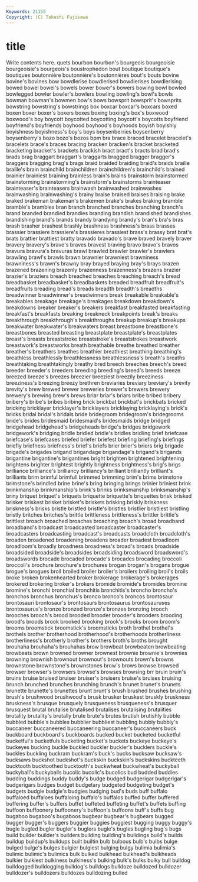 ```yaml
---
Keywords: 21155 
Copyright: (C) Takeshi Fujisawa
---
```


# title

Write contents here.
quets bourbon bourbon's
bourgeois bourgeoisie bourgeoisie's bourgeois's boustrophedon bout boutique boutique's boutiques boutonnière
boutonnière's boutonnières bout's bouts bovine bovine's bovines bow bowdlerise bowdlerised
bowdlerises bowdlerising bowed bowel bowel's bowels bower bower's bowers bowing
bowl bowled bowlegged bowler bowler's bowlers bowling bowling's bowl's bowls
bowman bowman's bowmen bow's bows bowsprit bowsprit's bowsprits bowstring bowstring's
bowstrings box boxcar boxcar's boxcars boxed boxen boxer boxer's boxers
boxes boxing boxing's box's boxwood boxwood's boy boycott boycotted boycotting
boycott's boycotts boyfriend boyfriend's boyfriends boyhood boyhood's boyhoods boyish boyishly
boyishness boyishness's boy's boys boysenberries boysenberry boysenberry's bozo bozo's bozos
bpm bra brace braced bracelet bracelet's bracelets brace's braces bracing
bracken bracken's bracket bracketed bracketing bracket's brackets brackish bract bract's
bracts brad brad's brads brag braggart braggart's braggarts bragged bragger
bragger's braggers bragging brag's brags braid braided braiding braid's braids
braille braille's brain brainchild brainchildren brainchildren's brainchild's brained brainier brainiest
braining brainless brain's brains brainstorm brainstormed brainstorming brainstorming's brainstorm's brainstorms
brainteaser brainteaser's brainteasers brainwash brainwashed brainwashes brainwashing brainwashing's brainy braise
braised braises braising brake braked brakeman brakeman's brakemen brake's brakes
braking bramble bramble's brambles bran branch branched branches branching branch's
brand branded brandied brandies branding brandish brandished brandishes brandishing brand's
brands brandy brandying brandy's bran's bra's bras brash brasher brashest
brashly brashness brashness's brass brasses brassier brassiere brassiere's brassieres brassiest
brass's brassy brat brat's brats brattier brattiest bratty bravado bravado's
brave braved bravely braver bravery bravery's brave's braves bravest braving
bravo bravo's bravos bravura bravura's bravuras brawl brawled brawler brawler's
brawlers brawling brawl's brawls brawn brawnier brawniest brawniness brawniness's brawn's
brawny bray brayed braying bray's brays brazen brazened brazening brazenly
brazenness brazenness's brazens brazier brazier's braziers breach breached breaches breaching
breach's bread breadbasket breadbasket's breadbaskets breaded breadfruit breadfruit's breadfruits breading
bread's breads breadth breadth's breadths breadwinner breadwinner's breadwinners break breakable
breakable's breakables breakage breakage's breakages breakdown breakdown's breakdowns breaker breaker's
breakers breakfast breakfasted breakfasting breakfast's breakfasts breaking breakneck breakpoints break's
breaks breakthrough breakthrough's breakthroughs breakup breakup's breakups breakwater breakwater's breakwaters
breast breastbone breastbone's breastbones breasted breasting breastplate breastplate's breastplates breast's
breasts breaststroke breaststroke's breaststrokes breastwork breastwork's breastworks breath breathable breathe
breathed breather breather's breathers breathes breathier breathiest breathing breathing's breathless
breathlessly breathlessness breathlessness's breath's breaths breathtaking breathtakingly breathy bred breech
breeches breech's breed breeder breeder's breeders breeding breeding's breed's breeds
breeze breezed breeze's breezes breezier breeziest breezily breeziness breeziness's breezing
breezy brethren breviaries breviary breviary's brevity brevity's brew brewed brewer
breweries brewer's brewers brewery brewery's brewing brew's brews briar briar's
briars bribe bribed bribery bribery's bribe's bribes bribing brick brickbat
brickbat's brickbats bricked bricking bricklayer bricklayer's bricklayers bricklaying bricklaying's brick's
bricks bridal bridal's bridals bride bridegroom bridegroom's bridegrooms bride's brides
bridesmaid bridesmaid's bridesmaids bridge bridged bridgehead bridgehead's bridgeheads bridge's bridges
bridgework bridgework's bridging bridle bridled bridle's bridles bridling brief briefcase
briefcase's briefcases briefed briefer briefest briefing briefing's briefings briefly briefness
briefness's brief's briefs brier brier's briers brig brigade brigade's brigades
brigand brigandage brigandage's brigand's brigands brigantine brigantine's brigantines bright brighten
brightened brightening brightens brighter brightest brightly brightness brightness's brig's brigs
brilliance brilliance's brilliancy brilliancy's brilliant brilliantly brilliant's brilliants brim brimful
brimfull brimmed brimming brim's brims brimstone brimstone's brindled brine brine's
bring bringing brings brinier briniest brink brinkmanship brinkmanship's brink's brinks
brinksmanship brinksmanship's briny briquet briquet's briquets briquette briquette's briquettes brisk
brisked brisker briskest brisket brisket's briskets brisking briskly briskness briskness's
brisks bristle bristled bristle's bristles bristlier bristliest bristling bristly britches
britches's brittle brittleness brittleness's brittler brittle's brittlest broach broached broaches
broaching broach's broad broadband broadband's broadcast broadcasted broadcaster broadcaster's broadcasters
broadcasting broadcast's broadcasts broadcloth broadcloth's broaden broadened broadening broadens broader
broadest broadloom broadloom's broadly broadness broadness's broad's broads broadside broadsided
broadside's broadsides broadsiding broadsword broadsword's broadswords brocade brocaded brocade's brocades
brocading broccoli broccoli's brochure brochure's brochures brogan brogan's brogans brogue
brogue's brogues broil broiled broiler broiler's broilers broiling broil's broils
broke broken brokenhearted broker brokerage brokerage's brokerages brokered brokering broker's
brokers bromide bromide's bromides bromine bromine's bronchi bronchial bronchitis bronchitis's
broncho broncho's bronchos bronchus bronchus's bronco bronco's broncos brontosaur brontosauri
brontosaur's brontosaurs brontosaurus brontosauruses brontosaurus's bronze bronzed bronze's bronzes bronzing
brooch brooches brooch's brood brooded brooder brooder's brooders brooding brood's
broods brook brooked brooking brook's brooks broom broom's brooms broomstick
broomstick's broomsticks broth brothel brothel's brothels brother brotherhood brotherhood's brotherhoods
brotherliness brotherliness's brotherly brother's brothers broth's broths brought brouhaha brouhaha's
brouhahas brow browbeat browbeaten browbeating browbeats brown browned browner brownest
brownie brownie's brownies browning brownish brownout brownout's brownouts brown's browns
brownstone brownstone's brownstones brow's brows browse browsed browser browser's browsers
browse's browses browsing brr bruin bruin's bruins bruise bruised bruiser
bruiser's bruisers bruise's bruises bruising brunch brunched brunches brunching brunch's
brunet brunet's brunets brunette brunette's brunettes brunt brunt's brush brushed
brushes brushing brush's brushwood brushwood's brusk brusker bruskest bruskly bruskness
bruskness's brusque brusquely brusqueness brusqueness's brusquer brusquest brutal brutalise brutalised
brutalises brutalising brutalities brutality brutality's brutally brute brute's brutes brutish
brutishly bubble bubbled bubble's bubbles bubblier bubbliest bubbling bubbly bubbly's
buccaneer buccaneered buccaneering buccaneer's buccaneers buck buckboard buckboard's buckboards bucked
bucket bucketed bucketful bucketful's bucketfuls bucketing bucket's buckets buckeye buckeye's
buckeyes bucking buckle buckled buckler buckler's bucklers buckle's buckles buckling
buckram buckram's buck's bucks bucksaw bucksaw's bucksaws buckshot buckshot's buckskin
buckskin's buckskins buckteeth bucktooth bucktoothed bucktooth's buckwheat buckwheat's buckyball buckyball's
buckyballs bucolic bucolic's bucolics bud budded buddies budding buddings buddy
buddy's budge budged budgerigar budgerigar's budgerigars budges budget budgetary budgeted
budgeting budget's budgets budgie budgie's budgies budging bud's buds buff
buffalo buffaloed buffaloes buffaloing buffalo's buffalos buffed buffer buffered buffering
buffer's buffers buffet buffeted buffeting buffet's buffets buffing buffoon buffoonery
buffoonery's buffoon's buffoons buff's buffs bug bugaboo bugaboo's bugaboos bugbear
bugbear's bugbears bugged bugger bugger's buggers buggier buggies buggiest bugging
buggy buggy's bugle bugled bugler bugler's buglers bugle's bugles bugling
bug's bugs build builder builder's builders building building's buildings build's
builds buildup buildup's buildups built builtin bulb bulbous bulb's bulbs
bulge bulged bulge's bulges bulgier bulgiest bulging bulgy bulimia bulimia's
bulimic bulimic's bulimics bulk bulked bulkhead bulkhead's bulkheads bulkier bulkiest
bulkiness bulkiness's bulking bulk's bulks bulky bull bulldog bulldogged bulldogging
bulldog's bulldogs bulldoze bulldozed bulldozer bulldozer's bulldozers bulldozes bulldozing bulled
